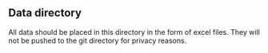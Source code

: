## Data directory

All data should be placed in this directory in the form of excel files.
They will not be pushed to the git directory for privacy reasons.